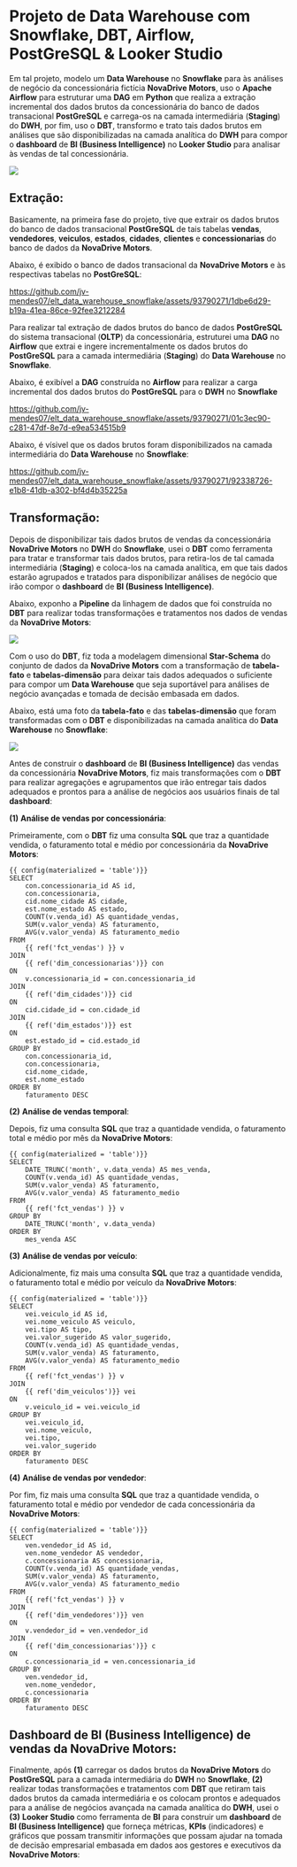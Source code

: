 # Projeto de Data Warehouse com Snowflake, DBT, Airflow, PostGreSQL & Looker Studio

Em tal projeto, modelo um **Data Warehouse** no **Snowflake** para às análises de negócio da concessionária fictícia **NovaDrive Motors**, uso o **Apache Airflow** para estruturar uma **DAG** em **Python** que realiza a extração incremental dos dados brutos da concessionária do banco de dados transacional **PostGreSQL** e carrega-os na camada intermediária (**Staging**) do **DWH**, por fim, uso o **DBT**, transformo e trato tais dados brutos em análises que são disponibilizadas na camada analítica do **DWH** para compor o **dashboard** de **BI (Business Intelligence)** no **Looker Studio** para analisar às vendas de tal concessionária.

![](img/flux_of_project.png)

## Extração:

Basicamente, na primeira fase do projeto, tive que extrair os dados brutos do banco de dados transacional **PostGreSQL** de tais tabelas **vendas**, **vendedores**, **veiculos**, **estados**, **cidades**, **clientes** e **concessionarias** do banco de dados da **NovaDrive Motors**.

Abaixo, é exibido o banco de dados transacional da **NovaDrive Motors** e às respectivas tabelas no **PostGreSQL**:

https://github.com/jv-mendes07/elt_data_warehouse_snowflake/assets/93790271/1dbe6d29-b19a-41ea-86ce-92fee3212284

Para realizar tal extração de dados brutos do banco de dados **PostGreSQL** do sistema transacional (**OLTP**) da concessionária, estruturei uma **DAG** no **Airflow** que extrai e ingere incrementalmente os dados brutos do **PostGreSQL** para a camada intermediária (**Staging**) do **Data Warehouse** no **Snowflake**.

Abaixo, é exibível a **DAG** construída no **Airflow** para realizar a carga incremental dos dados brutos do **PostGreSQL** para o **DWH** no **Snowflake**

https://github.com/jv-mendes07/elt_data_warehouse_snowflake/assets/93790271/01c3ec90-c281-47df-8e7d-e9ea534515b9

Abaixo, é vísivel que os dados brutos foram disponibilizados na camada intermediária do **Data Warehouse** no **Snowflake**:

https://github.com/jv-mendes07/elt_data_warehouse_snowflake/assets/93790271/92338726-e1b8-41db-a302-bf4d4b35225a

## Transformação:

Depois de disponibilizar tais dados brutos de vendas da concessionária **NovaDrive Motors** no **DWH** do **Snowflake**, usei o **DBT** como ferramenta para tratar e transformar tais dados brutos, para retira-los de tal camada intermediária (**Staging**) e coloca-los na camada analítica, em que tais dados estarão agrupados e tratados para disponibilizar análises de negócio que irão compor o **dashboard** de **BI (Business Intelligence)**.

Abaixo, exponho a **Pipeline** da linhagem de dados que foi construída no **DBT** para realizar todas transformações e tratamentos nos dados de vendas da **NovaDrive Motors**:

![](img/pipeline_transformation_dbt.png)

Com o uso do **DBT**, fiz toda a modelagem dimensional **Star-Schema** do conjunto de dados da **NovaDrive Motors** com a transformação de **tabela-fato** e **tabelas-dimensão** para deixar tais dados adequados o suficiente para compor um **Data Warehouse** que seja suportável para análises de negócio avançadas e tomada de decisão embasada em dados.

Abaixo, está uma foto da **tabela-fato** e das **tabelas-dimensão** que foram transformadas com o **DBT** e disponibilizadas na camada analítica do **Data Warehouse** no **Snowflake**:

![](img/star_schema_model_snowflake_dwh.png)

Antes de construir o **dashboard** de **BI (Business Intelligence)** das vendas da concessionária **NovaDrive Motors**, fiz mais transformações com o **DBT** para realizar agregações e agrupamentos que irão entregar tais dados adequados e prontos para a análise de negócios aos usuários finais de tal **dashboard**:

**(1)** **Análise de vendas por concessionária**:

Primeiramente, com o **DBT** fiz uma consulta **SQL** que traz a quantidade vendida, o faturamento total e médio por concessionária da **NovaDrive Motors**:

```
{{ config(materialized = 'table')}}
SELECT  
    con.concessionaria_id AS id,
    con.concessionaria,
    cid.nome_cidade AS cidade,
    est.nome_estado AS estado,
    COUNT(v.venda_id) AS quantidade_vendas,
    SUM(v.valor_venda) AS faturamento,
    AVG(v.valor_venda) AS faturamento_medio
FROM
    {{ ref('fct_vendas') }} v
JOIN
    {{ ref('dim_concessionarias')}} con
ON
    v.concessionaria_id = con.concessionaria_id
JOIN
    {{ ref('dim_cidades')}} cid 
ON
    cid.cidade_id = con.cidade_id
JOIN
    {{ ref('dim_estados')}} est
ON 
    est.estado_id = cid.estado_id
GROUP BY
    con.concessionaria_id,
    con.concessionaria,
    cid.nome_cidade,
    est.nome_estado
ORDER BY 
    faturamento DESC
```
**(2)** **Análise de vendas temporal**:

Depois, fiz uma consulta **SQL** que traz a quantidade vendida, o faturamento total e médio por mês da **NovaDrive Motors**:

```
{{ config(materialized = 'table')}}
SELECT  
    DATE_TRUNC('month', v.data_venda) AS mes_venda,
    COUNT(v.venda_id) AS quantidade_vendas,
    SUM(v.valor_venda) AS faturamento,
    AVG(v.valor_venda) AS faturamento_medio
FROM
    {{ ref('fct_vendas') }} v
GROUP BY
    DATE_TRUNC('month', v.data_venda)
ORDER BY 
    mes_venda ASC
```

**(3)** **Análise de vendas por veículo**:

Adicionalmente, fiz mais uma consulta **SQL** que traz a quantidade vendida, o faturamento total e médio por veículo da **NovaDrive Motors**:

```
{{ config(materialized = 'table')}}
SELECT  
    vei.veiculo_id AS id,
    vei.nome_veiculo AS veiculo,
    vei.tipo AS tipo,
    vei.valor_sugerido AS valor_sugerido,
    COUNT(v.venda_id) AS quantidade_vendas,
    SUM(v.valor_venda) AS faturamento,
    AVG(v.valor_venda) AS faturamento_medio
FROM
    {{ ref('fct_vendas') }} v
JOIN
    {{ ref('dim_veiculos')}} vei
ON
    v.veiculo_id = vei.veiculo_id
GROUP BY
    vei.veiculo_id,
    vei.nome_veiculo,
    vei.tipo,
    vei.valor_sugerido
ORDER BY 
    faturamento DESC
```
**(4)** **Análise de vendas por vendedor**:

Por fim, fiz mais uma consulta **SQL** que traz a quantidade vendida, o faturamento total e médio por vendedor de cada concessionária da **NovaDrive Motors**:

```
{{ config(materialized = 'table')}}
SELECT  
    ven.vendedor_id AS id,
    ven.nome_vendedor AS vendedor,
    c.concessionaria AS concessionaria,
    COUNT(v.venda_id) AS quantidade_vendas,
    SUM(v.valor_venda) AS faturamento,
    AVG(v.valor_venda) AS faturamento_medio
FROM
    {{ ref('fct_vendas') }} v
JOIN
    {{ ref('dim_vendedores')}} ven
ON
    v.vendedor_id = ven.vendedor_id
JOIN
    {{ ref('dim_concessionarias')}} c
ON
    c.concessionaria_id = ven.concessionaria_id
GROUP BY
    ven.vendedor_id,
    ven.nome_vendedor,
    c.concessionaria
ORDER BY 
    faturamento DESC
```

## Dashboard de BI (Business Intelligence) de vendas da NovaDrive Motors:

Finalmente, após **(1)** carregar os dados brutos da **NovaDrive Motors** do **PostGreSQL** para a camada intermediária do **DWH** no **Snowflake**, **(2)** realizar todas transformações e tratamentos com **DBT** que retiram tais dados brutos da camada intermediária e os colocam prontos e adequados para a análise de negócios avançada na camada analítica do **DWH**, usei o **(3)** **Looker Studio** como ferramenta de **BI** para construir um **dashboard** de **BI (Business Intelligence)** que forneça métricas, **KPIs** (indicadores) e gráficos que possam transmitir informações que possam ajudar na tomada de decisão empresarial embasada em dados aos gestores e executivos da **NovaDrive Motors**:






